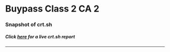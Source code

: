 # Buypass Class 2 CA 2
### Snapshot of crt.sh
##### Click [here](https://crt.sh/?q=8ACD454C36E2F873C90AE6C00DF75928DAA414A43BE745E866E8172344178824) for a live crt.sh report

---

